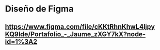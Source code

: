 # Diseño de Figma
## https://www.figma.com/file/cKKtRhnKhwL4ljpyKQ9Ide/Portafolio_-_Jaume_zXGY7kX?node-id=1%3A2
